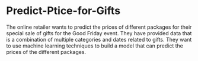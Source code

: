 # Predict-Ptice-for-Gifts
The online retailer wants to predict the prices of different packages for their special sale of gifts for the Good Friday event. They have provided data that is a combination of multiple categories and dates related to gifts. They want to use machine learning techniques to build a model that can predict the prices of the different packages.
